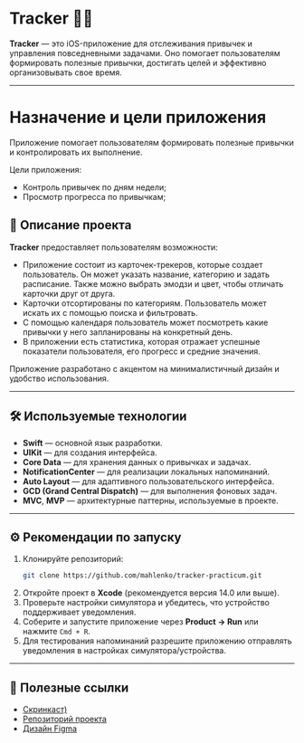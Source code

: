 # Tracker 📅✅

**Tracker** — это iOS-приложение для отслеживания привычек и управления повседневными задачами. Оно помогает пользователям формировать полезные привычки, достигать целей и эффективно организовывать свое время.

---

# Назначение и цели приложения

Приложение помогает пользователям формировать полезные привычки и контролировать их выполнение.

Цели приложения:

- Контроль привычек по дням недели;
- Просмотр прогресса по привычкам;

## 🚀 Описание проекта

**Tracker** предоставляет пользователям возможности:  
- Приложение состоит из карточек-трекеров, которые создает пользователь. Он может указать название, категорию и задать расписание. Также можно выбрать эмодзи и цвет, чтобы отличать карточки друг от друга.
- Карточки отсортированы по категориям. Пользователь может искать их с помощью поиска и фильтровать.
- С помощью календаря пользователь может посмотреть какие привычки у него запланированы на конкретный день.
- В приложении есть статистика, которая отражает успешные показатели пользователя, его прогресс и средние значения.

Приложение разработано с акцентом на минималистичный дизайн и удобство использования.

---

## 🛠 Используемые технологии

- **Swift** — основной язык разработки.  
- **UIKit** — для создания интерфейса.  
- **Core Data** — для хранения данных о привычках и задачах.  
- **NotificationCenter** — для реализации локальных напоминаний.  
- **Auto Layout** — для адаптивного пользовательского интерфейса.  
- **GCD (Grand Central Dispatch)** — для выполнения фоновых задач.  
- **MVC**, **MVP** — архитектурные паттерны, используемые в проекте.  

---

## ⚙️ Рекомендации по запуску

1. Клонируйте репозиторий:
   ```bash
   git clone https://github.com/mahlenko/tracker-practicum.git
   ```
2. Откройте проект в **Xcode** (рекомендуется версия 14.0 или выше).  
3. Проверьте настройки симулятора и убедитесь, что устройство поддерживает уведомления.  
4. Соберите и запустите приложение через **Product → Run** или нажмите `Cmd + R`.  
5. Для тестирования напоминаний разрешите приложению отправлять уведомления в настройках симулятора/устройства.

---

## 🔗 Полезные ссылки

- [Скринкаст)](https://disk.yandex.ru/i/oSw84eQMx2VpVA)  
- [Репозиторий проекта](https://github.com/mahlenko/tracker-practicum)  
- [Дизайн Figma](https://www.figma.com/file/owAO4CAPTJdpM1BZU5JHv7/Tracker-(YP)?t=SZDLmkWeOPX4y6mp-0)
